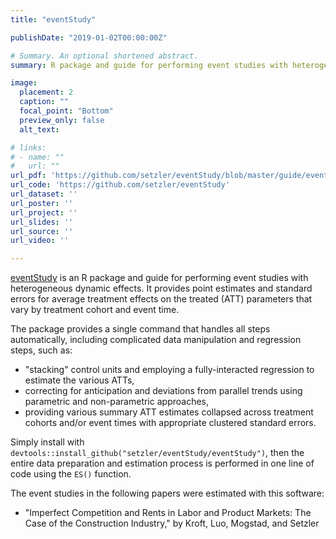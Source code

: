 ```yaml
---
title: "eventStudy"

publishDate: "2019-01-02T00:00:00Z"

# Summary. An optional shortened abstract.
summary: R package and guide for performing event studies with heterogeneous dynamic effects. 

image:
  placement: 2
  caption: ""
  focal_point: "Bottom"
  preview_only: false
  alt_text: 

# links:
# - name: ""
#   url: ""
url_pdf: 'https://github.com/setzler/eventStudy/blob/master/guide/event_study_guide.pdf'
url_code: 'https://github.com/setzler/eventStudy'
url_dataset: ''
url_poster: ''
url_project: ''
url_slides: ''
url_source: ''
url_video: ''

---
```


[eventStudy](https://github.com/setzler/eventStudy)  is an R package and guide for performing event studies with heterogeneous dynamic effects. It provides point estimates and standard errors for average treatment effects on the treated (ATT) parameters that vary by treatment cohort and event time.

The package provides a single command that handles all steps automatically, including complicated data manipulation and regression steps, such as:
- "stacking" control units and employing a fully-interacted regression to estimate the various ATTs,
- correcting for anticipation and deviations from parallel trends using parametric and non-parametric approaches,
- providing various summary ATT estimates collapsed across treatment cohorts and/or event times with appropriate clustered standard errors.

Simply install with `devtools::install_github("setzler/eventStudy/eventStudy")`, then the entire data preparation and estimation process is performed in one line of code using the `ES()` function.

The event studies in the following papers were estimated with this software:
- "Imperfect Competition and Rents in Labor and Product Markets: The Case of the Construction Industry," by Kroft, Luo, Mogstad, and Setzler

